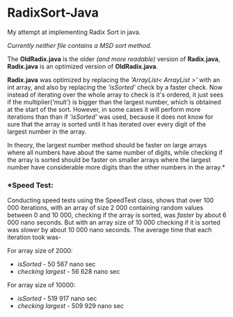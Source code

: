 # RadixSort-Java
My attempt at implementing Radix Sort in java.

*Currently neither file contains a MSD sort method.*

The **OldRadix.java** is the older *(and more readable)* version of **Radix.java**, **Radix.java** is an optimized version of **OldRadix.java**.

**Radix.java** was optimized by replacing the *'ArrayList< ArrayList<Integer> >'* with an int array, and also by replacing the *'isSorted'* check by a faster check.
Now instead of iterating over the whole array to check is it's ordered, it just sees if the multiplier(*'mult'*) is bigger than the largest number, which is obtained at the start of the sort.
However, in some cases it will perform more iterations than than if *'isSorted'* was used, because it does not know for sure
that the array is sorted until it has iterated over every digit of the largest number in the array.

In theory, the largest number method should be faster on large arrays where all numbers have about the same number of digits, while checking if the array is sorted should be faster
on smaller arrays where the largest number have considerable more digits than the other numbers in the array.\*

###  \*Speed Test:
Conducting speed tests using the SpeedTest class, shows that over 100 000 iterations, with an array of size 2 000 containing random values between 0 and 10 000, checking if the array
is sorted, was *faster* by about 6 000 nano seconds. But with an array size of 10 000 checking if it is sorted was *slower* by about 10 000 nano seconds.
The average time that each iteration took was-

For array size of 2000:
- *isSorted* - 50 567 nano sec
- *checking largest* - 56 628 nano sec

For array size of 10000:
- *isSorted* - 519 917 nano sec
- *checking largest* - 509 929 nano sec
